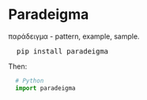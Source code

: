# Paradeigma
παράδειγμα - pattern, example, sample.
<pre>
  pip install paradeigma
</pre>
Then:
```Python
  # Python
  import paradeigma
```
